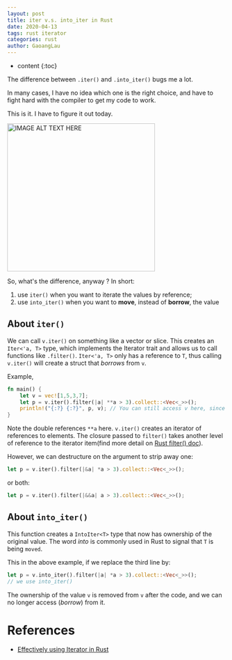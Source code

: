 ```yaml
---
layout: post
title: iter v.s. into_iter in Rust
date: 2020-04-13
tags: rust iterator
categories: rust
author: GaoangLau
---
```

* content
{:toc}


The difference between `.iter()` and `.into_iter()` bugs me a lot.



In many cases, I have no idea which one is the right choice, and have to fight hard with the compiler to get my code to work. 

This is it. I have to figure it out today.

<img class='center' src="https://i.loli.net/2020/04/13/6Y8LVB9nSlqHsZ2.png"  alt="IMAGE ALT TEXT HERE" width="340">

So, what's the difference, anyway ? In short:
1. use `iter()` when you want to iterate the values by reference; 
2. use `into_iter()` when you want to **move**, instead of **borrow**, the value 

## About `iter()`
We can call `v.iter()` on something like a vector or slice. This creates an `Iter<'a, T>` type, which implements the Iterator trait and allows us to call functions like `.filter()`. 
`Iter<'a, T>` only has a reference to `T`, thus calling `v.iter()` will create a struct that *borrows* from `v`. 

Example, 
```rust
fn main() {
    let v = vec![1,5,3,7];
    let p = v.iter().filter(|a| **a > 3).collect::<Vec<_>>(); 
    println!("{:?} {:?}", p, v); // You can still access v here, since the ownership is not transferred
}
```

Note the double references `**a` here. `v.iter()` creates an iterator of references to elements. The closure passed to `filter()` takes another level of reference to the iterator item(find more detail on [Rust filter() doc](https://doc.rust-lang.org/std/iter/trait.Iterator.html)). 

However, we can destructure on the argument to strip away one:
```rust
let p = v.iter().filter(|&a| *a > 3).collect::<Vec<_>>();
```
or both:
```rust
let p = v.iter().filter(|&&a| a > 3).collect::<Vec<_>>();
```


## About `into_iter()`
This function creates a `IntoIter<T>` type that now has ownership of the original value. 
The word *into* is commonly used in Rust to signal that `T` is being `moved`.

This in the above example, if we replace the third line by:
```rust
let p = v.into_iter().filter(|a| *a > 3).collect::<Vec<_>>(); 
// we use into_iter()
```
The ownership of the value `v` is removed from `v` after the code, and we can no longer access (*borrow*) from it. 



# References 
* [Effectively using Iterator in Rust](https://hermanradtke.com/2015/06/22/effectively-using-iterators-in-rust.html)
